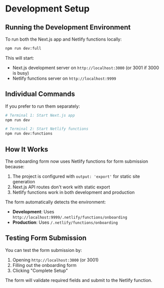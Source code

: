# Development Setup

## Running the Development Environment

To run both the Next.js app and Netlify functions locally:

```bash
npm run dev:full
```

This will start:
- Next.js development server on `http://localhost:3000` (or 3001 if 3000 is busy)
- Netlify functions server on `http://localhost:9999`

## Individual Commands

If you prefer to run them separately:

```bash
# Terminal 1: Start Next.js app
npm run dev

# Terminal 2: Start Netlify functions
npm run dev:functions
```

## How It Works

The onboarding form now uses Netlify functions for form submission because:

1. The project is configured with `output: 'export'` for static site generation
2. Next.js API routes don't work with static export
3. Netlify functions work in both development and production

The form automatically detects the environment:
- **Development**: Uses `http://localhost:9999/.netlify/functions/onboarding`
- **Production**: Uses `/.netlify/functions/onboarding`

## Testing Form Submission

You can test the form submission by:
1. Opening `http://localhost:3000` (or 3001)
2. Filling out the onboarding form
3. Clicking "Complete Setup"

The form will validate required fields and submit to the Netlify function.
